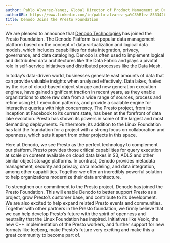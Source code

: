 ```yaml
---
author: Pablo Alvarez-Yanez, Global Director of Product Managment at Denodo
authorURL: https://www.linkedin.com/in/pablo-alvarez-ya%C3%B1ez-853342b/
title: Denodo Joins the Presto Foundation
---
```


We are pleased to announce that <a href="https://www.denodo.com/en">Denodo Technologies</a> has joined the Presto Foundation. The Denodo Platform is a popular data management platform based on the concept of data virtualization and logical data models, which includes capabilities for data integration, privacy, governance, and data cataloging. Denodo is often used to implement logical and distributed data architectures like the Data Fabric and plays a pivotal role in self-service initiatives and distributed processes like the Data Mesh.  

<!--truncate-->

In today’s data-driven world, businesses generate vast amounts of data that can provide valuable insights when analyzed effectively. Data lakes, fueled by the rise of cloud-based object storage and new generation execution engines, have gained significant traction in recent years, as they enable organizations to store raw data from a wide range of sources, process and refine using ELT execution patterns, and provide a scalable engine for interactive queries with high concurrency.  The Presto project, from its inception at Facebook to its current state, has been at the forefront of data lake evolution. Presto has shown its powers in some of the largest and most demanding deployments. Furthermore, its addition to the Linux Foundation has laid the foundation for a project with a strong focus on collaboration and openness, which sets it apart from other projects in this space. 

Here at Denodo, we see Presto as the perfect technology to complement our platform. Presto provides those critical capabilities for query execution at scale on content available on cloud data lakes in S3, ADLS and other similar object storage platforms. In contrast, Denodo provides metadata management, security and privacy, data modeling, and data integration, among other capabilities. Together we offer an incredibly powerful solution to help organizations modernize their data architecture.

To strengthen our commitment to the Presto project, Denodo has joined the Presto Foundation. This will enable Denodo to better support Presto as a project, grow Presto’s customer base, and contribute to its development. We are also excited to help expand related Presto events and communities. Together with other partners in the Presto foundation, we firmly believe that we can help develop Presto’s future with the spirit of openness and neutrality that the Linux Foundation has inspired. Initiatives like Veolx, the new C++ implementation of the Presto workers, and further support for new formats like Iceberg, make Presto’s future very exciting and make this a great community to become part of. 
